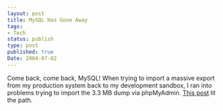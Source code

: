 ```yaml
---
layout: post
title: MySQL Has Gone Away
tags:
- Tech
status: publish
type: post
published: true
Date: 2004-07-02
---
```

Come back, come back, MySQL!  When trying to import a massive export from my production system back to my development sandbox, I ran into problems trying to import the 3.3 MB dump via phpMyAdmin.  [This post](https://matomo.org/faq/troubleshooting/faq_183/) lit the path.
